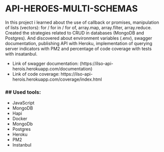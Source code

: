 # API-HEROES-MULTI-SCHEMAS

In this project i learned about the use of callback or promises, manipulation of lists (vectors): for / for in / for of, array.map, array.filter, array.reduce. Created the strategies related to CRUD in databases (MongoDB and Postgres). And discovered about environment variables (.env), swagger documentation,  publishing API with Heroku, implementation of querying server indicators with PM2 and percentage of code coverage with tests with insatanbul.

<ul>
<li>Link of swagger documentation: (https://ilso-api-herois.herokuapp.com/documentation)</li>
<li>Link of code coverage: https://ilso-api-herois.herokuapp.com/coverage/index.html</li>
</ul>

<h3>## Used tools:</h3>
<ul>
<li>JavaScript</li>
<li>MongoDB</li>
<li>Hapi</li>
<li>Docker</li>
<li>MongoDb</li>
<li>Postgres</li>
<li>Heroku</li>
<li>PM2</li>
<li>Instanbul</li>
</ul>

